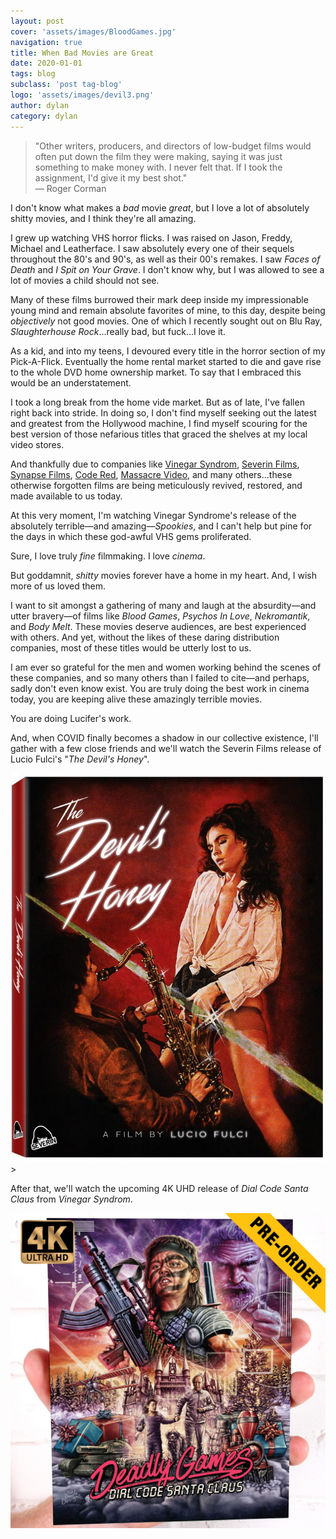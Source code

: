 ```yaml
---
layout: post
cover: 'assets/images/BloodGames.jpg'
navigation: true
title: When Bad Movies are Great
date: 2020-01-01
tags: blog
subclass: 'post tag-blog' 
logo: 'assets/images/devil3.png'
author: dylan
category: dylan
---
```


> "Other writers, producers, and directors of low-budget films would often put down the film they were making, saying it was just something to make money with. I never felt that. If I took the assignment, I'd give it my best shot."  
> &mdash; Roger Corman

I don't know what makes a _bad_ movie _great_, but I love a lot of absolutely shitty movies, and I think they're all amazing.

I grew up watching VHS horror flicks. I was raised on Jason, Freddy, Michael and Leatherface. I saw absolutely every one of their sequels throughout the 80's and 90's, as well as their 00's remakes.  I saw _Faces of Death_ and _I Spit on Your Grave_. I don't know why, but I was allowed to see a lot of movies a child should not see.

Many of these films burrowed their mark deep inside my impressionable young mind and remain absolute favorites of mine, to this day, despite being _objectively_ not good movies. One of which I recently sought out on Blu Ray, _Slaughterhouse Rock_...really bad, but fuck...I love it.

As a kid, and into my teens, I devoured every title in the horror section of my Pick-A-Flick. Eventually the home rental market started to die and gave rise to the whole DVD home ownership market. To say that I embraced this would be an understatement.

I took a long break from the home vide market. But as of late, I've fallen right back into stride. In doing so, I don't find myself seeking out the latest and greatest from the Hollywood machine, I find myself scouring for the best version of those nefarious titles that graced the shelves at my local video stores.

And thankfully due to companies like [Vinegar Syndrom](https://vinegarsyndrome.com), [Severin Films](https://severin-films.com/), [Synapse Films](https://www.synapsefilms.com/), [Code Red](https://www.codereddvd.com/), [Massacre Video](http://massacrevideo.com/), and many others...these otherwise forgotten films are being meticulously revived, restored, and made available to us today.

At this very moment, I'm watching Vinegar Syndrome's release of the absolutely terrible&mdash;and amazing&mdash;_Spookies_, and I can't help but pine for the days in which these god-awful VHS gems proliferated.

Sure, I love truly _fine_ filmmaking. I love _cinema_. 

But goddamnit, _shitty_ movies forever have a home in my heart. And, I wish more of us loved them.

I want to sit amongst a gathering of many and laugh at the absurdity&mdash;and utter bravery&mdash;of films like _Blood Games_, _Psychos In Love_, _Nekromantik_, and _Body Melt_. These movies deserve audiences, are best experienced with others. And yet, without the likes of these daring distribution companies, most of these titles would be utterly lost to us.

I am ever so grateful for the men and women working behind the scenes of these companies, and so many others than I failed to cite&mdash;and perhaps, sadly don't even know exist. You are truly doing the best work in cinema today, you are keeping alive these amazingly terrible movies. 

You are doing Lucifer's work.

And, when COVID finally becomes a shadow in our collective existence, I'll gather with a few close friends and we'll watch the Severin Films release of Lucio Fulci's "_The Devil's Honey_".

[![Lucio Fulci's "The Devil's Honey"](assets/images/devilHoney.jpg)](https://severin-films.com/shop/the-devils-honey-bluray/)>

After that, we'll watch the upcoming 4K UHD release of _Dial Code Santa Claus_ from _Vinegar Syndrom_.

[![Dial Code Santa Claus - Vinegar Syndrome](assets/images/dialSanta.jpg)](https://vinegarsyndrome.com/collections/frontpage/products/dial-code-santa-claus)